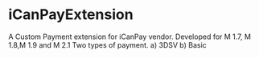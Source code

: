 # iCanPayExtension

A Custom Payment extension for iCanPay vendor.
Developed for M 1.7, M 1.8,M 1.9 and M 2.1
Two types of payment. 
a) 3DSV
b) Basic
